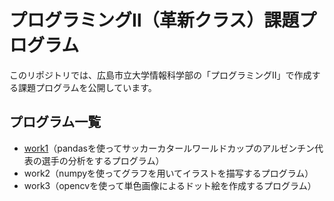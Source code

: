 # プログラミングⅡ（革新クラス）課題プログラム
このリポジトリでは、広島市立大学情報科学部の「プログラミングⅡ」で作成する課題プログラムを公開しています。

## プログラム一覧
- [work1]()（pandasを使ってサッカーカタールワールドカップのアルゼンチン代表の選手の分析をするプログラム）
- work2（numpyを使ってグラフを用いてイラストを描写するプログラム）
- work3（opencvを使って単色画像によるドット絵を作成するプログラム）
